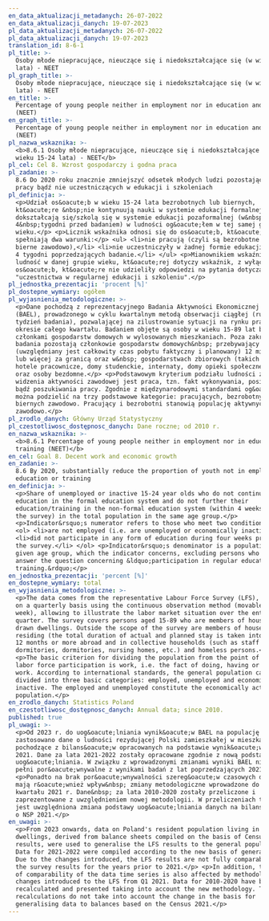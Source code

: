 ```yaml
---
en_data_aktualizacji_metadanych: 26-07-2022
en_data_aktualizacji_danych: 19-07-2023
pl_data_aktualizacji_metadanych: 26-07-2022
pl_data_aktualizacji_danych: 19-07-2023
translation_id: 8-6-1
pl_title: >-
  Osoby młode niepracujące, nieuczące się i niedokształcające się (w wieku 15-24
  lata) - NEET
pl_graph_title: >-
  Osoby młode niepracujące, nieuczące się i niedokształcające się (w wieku 15-24
  lata) - NEET
en_title: >-
  Percentage of young people neither in employment nor in education and training
  (NEET)
en_graph_title: >-
  Percentage of young people neither in employment nor in education and training
  (NEET)
pl_nazwa_wskaznika: >-
  <b>8.6.1 Osoby młode niepracujące, nieuczące się i niedokształcające się (w
  wieku 15-24 lata) - NEET</b>
pl_cel: Cel 8. Wzrost gospodarczy i godna praca
pl_zadanie: >-
  8.6 Do 2020 roku znacznie zmniejszyć odsetek młodych ludzi pozostających bez
  pracy bądź nie uczestniczących w edukacji i szkoleniach
pl_definicja: >-
  <p>Udział os&oacute;b w wieku 15-24 lata bezrobotnych lub biernych,
  kt&oacute;re &nbsp;nie kontynuują nauki w systemie edukacji formalnej i nie
  dokształcają się/szkolą się w systemie edukacji pozaformalnej (w&nbsp;ciągu
  4&nbsp;tygodni przed badaniem) w ludności og&oacute;łem w tej samej grupie
  wieku.</p> <p>Licznik wskaźnika odnosi się do os&oacute;b, kt&oacute;re
  spełniają dwa warunki:</p> <ul> <li>nie pracują (czyli są bezrobotne lub
  bierne zawodowo),</li> <li>nie uczestniczyły w żadnej formie edukacji w ciągu
  4 tygodni poprzedzających badanie.</li> </ul> <p>Mianownikiem wskaźnika jest
  ludność w danej grupie wieku, kt&oacute;rej dotyczy wskaźnik, z wyłączeniem
  os&oacute;b, kt&oacute;re nie udzieliły odpowiedzi na pytania dotyczące
  "uczestnictwa w regularnej edukacji i szkoleniu".</p>
pl_jednostka_prezentacji: 'procent [%]'
pl_dostepne_wymiary: ogółem
pl_wyjasnienia_metodologiczne: >-
  <p>Dane pochodzą z reprezentacyjnego Badania Aktywności Ekonomicznej Ludności
  (BAEL), prowadzonego w cyklu kwartalnym metodą obserwacji ciągłej (ruchomy
  tydzień badania), pozwalającej na zilustrowanie sytuacji na rynku pracy w
  okresie całego kwartału. Badaniem objęte są osoby w wieku 15-89 lat będące
  członkami gospodarstw domowych w wylosowanych mieszkaniach. Poza zakresem
  badania pozostają członkowie gospodarstw domowych&nbsp; przebywający
  (uwzględniany jest całkowity czas pobytu faktyczny i planowany) 12 miesięcy
  lub więcej za granicą oraz w&nbsp; gospodarstwach zbiorowych (takich jak:
  hotele pracownicze, domy studenckie, internaty, domy opieki społecznej, itp.)
  oraz osoby bezdomne.</p> <p>Podstawowym kryterium podziału ludności z punktu
  widzenia aktywności zawodowej jest praca, tzn. fakt wykonywania, posiadania
  bądź poszukiwania pracy. Zgodnie z międzynarodowymi standardami og&oacute;ł
  można podzielić na trzy podstawowe kategorie: pracujących, bezrobotnych i
  biernych zawodowo. Pracujący i bezrobotni stanowią populację aktywnych
  zawodowo.</p>
pl_zrodlo_danych: Główny Urząd Statystyczny
pl_czestotliwosc_dostępnosc_danych: Dane roczne; od 2010 r.
en_nazwa_wskaznika: >-
  <b>8.6.1 Percentage of young people neither in employment nor in education and
  training (NEET)</b>
en_cel: Goal 8. Decent work and economic growth
en_zadanie: >-
  8.6 By 2020, substantially reduce the proportion of youth not in employment,
  education or training
en_definicja: >-
  <p>Share of unemployed or inactive 15-24 year olds who do not continue their
  education in the formal education system and do not further their
  education/training in the non-formal education system (within 4 weeks before
  the survey) in the total population in the same age group.</p>
  <p>Indicator&rsquo;s numerator refers to those who meet two conditions:</p>
  <ol> <li>are not employed (i.e. are unemployed or economically inactive),</li>
  <li>did not participate in any form of education during four weeks preceding
  the survey.</li> </ol> <p>Indicator&rsquo;s denominator is a population in a
  given age group, which the indicator concerns, excluding persons who did not
  answer the question concerning &ldquo;participation in regular education and
  training.&rdquo;</p>
en_jednostka_prezentacji: 'percent [%]'
en_dostepne_wymiary: total
en_wyjasnienia_metodologiczne: >-
  <p>The data comes from the representative Labour Force Survey (LFS), conducted
  on a quarterly basis using the continuous observation method (movable survey
  week), allowing to illustrate the labor market situation over the entire
  quarter. The survey covers persons aged 15-89 who are members of households in
  drawn dwellings. Outside the scope of the survey are members of households
  residing (the total duration of actual and planned stay is taken into account)
  12 months or more abroad and in collective households (such as staff hotels,
  dormitories, dormitories, nursing homes, etc.) and homeless persons.</p>
  <p>The basic criterion for dividing the population from the point of view of
  labor force participation is work, i.e. the fact of doing, having or seeking
  work. According to international standards, the general population can be
  divided into three basic categories: employed, unemployed and economically
  inactive. The employed and unemployed constitute the economically active
  population.</p>
en_zrodlo_danych: Statistics Poland
en_czestotliwosc_dostępnosc_danych: Annual data; since 2010.
published: true
pl_uwagi: >-
  <p>Od 2023 r. do uog&oacute;lniania wynik&oacute;w BAEL na populację generalną
  zastosowano dane o ludności rezydującej Polski zamieszkałej w mieszkaniach,
  pochodzące z bilans&oacute;w opracowanych na podstawie wynik&oacute;w NSP
  2021. Dane za lata 2021-2022 zostały opracowane zgodnie z nową podstawą
  uog&oacute;lniania. W związku z wprowadzonymi zmianami wyniki BAEL nie są w
  pełni por&oacute;wnywalne z wynikami badań z lat poprzedzających 2021 rok.</p>
  <p>Ponadto na brak por&oacute;wnywalności szereg&oacute;w czasowych danych
  mają r&oacute;wnież wpływ&nbsp; zmiany metodologiczne wprowadzone do BAEL od 1
  kwartału 2021 r. Dane&nbsp; za lata 2010-2020 zostały przeliczone i
  zaprezentowane z uwzględnieniem nowej metodologii. W przeliczeniach tych nie
  jest uwzględniona zmiana podstawy uog&oacute;lniania danych na bilanse oparte
  o NSP 2021.</p>
en_uwagi: >-
  <p>From 2023 onwards, data on Poland's resident population living in
  dwellings, derived from balance sheets compiled on the basis of Census 2021
  results, were used to generalise the LFS results to the general population.
  Data for 2021-2022 were compiled according to the new basis of generalisation.
  Due to the changes introduced, the LFS results are not fully comparable with
  the survey results for the years prior to 2021.</p> <p>In addition, the lack
  of comparability of the data time series is also affected by methodological
  changes introduced to the LFS from Q1 2021. Data for 2010-2020 have been
  recalculated and presented taking into account the new methodology. These
  recalculations do not take into account the change in the basis for
  generalising data to balances based on the Census 2021.</p>
---
```

